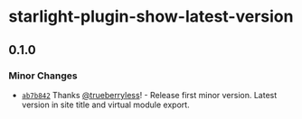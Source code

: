 # starlight-plugin-show-latest-version

## 0.1.0

### Minor Changes

- [`ab7b842`](https://github.com/trueberryless-org/starlight-plugin-show-latest-version/commit/ab7b842691b74692c513ecd5e4557112a7eccca6) Thanks [@trueberryless](https://github.com/trueberryless)! - Release first minor version. Latest version in site title and virtual module export.
